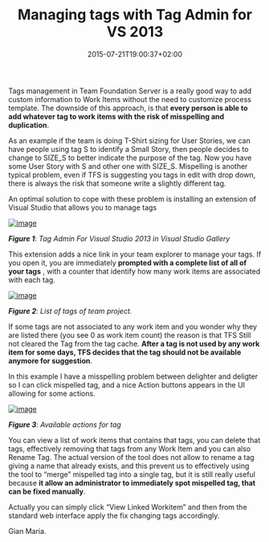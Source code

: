 ﻿---
title: "Managing tags with Tag Admin for VS 2013"
description: ""
date: 2015-07-21T19:00:37+02:00
draft: false
tags: [Tfs]
categories: [Tfs]
---
Tags management in Team Foundation Server is a really good way to add custom information to Work Items without the need to customize process template. The downside of this approach, is that  **every person is able to add whatever tag to work items with the risk of misspelling and duplication**.

As an example if the team is doing T-Shirt sizing for User Stories, we can have people using tag S to identify a Small Story, then people decides to change to SIZE\_S to better indicate the purpose of the tag. Now you have some User Story with S and other one with SIZE\_S. Mispelling is another typical problem, even if TFS is suggesting you tags in edit with drop down, there is always the risk that someone write a slightly different tag.

An optimal solution to cope with these problem is installing an extension of Visual Studio that allows you to manage tags

[![image](https://www.codewrecks.com/blog/wp-content/uploads/2015/07/image_thumb3.png "image")](https://www.codewrecks.com/blog/wp-content/uploads/2015/07/image3.png)

 ***Figure 1***: *Tag Admin For Visual Studio 2013 in Visual Studio Gallery*

This extension adds a nice link in your team explorer to manage your tags. If you open it, you are immediately  **prompted with a complete list of all of your tags** , with a counter that identify how many work items are associated with each tag.

[![image](https://www.codewrecks.com/blog/wp-content/uploads/2015/07/image_thumb4.png "image")](https://www.codewrecks.com/blog/wp-content/uploads/2015/07/image4.png)

 ***Figure 2***: *List of tags of team project.*

If some tags are not associated to any work item and you wonder why they are listed there (you see 0 as work item count) the reason is that TFS Still not cleared the Tag from the tag cache.  **After a tag is not used by any work item for some days, TFS decides that the tag should not be available anymore for suggestion**.

In this example I have a misspelling problem between delighter and deligter so I can click mispelled tag, and a nice Action buttons appears in the UI allowing for some actions.

[![image](https://www.codewrecks.com/blog/wp-content/uploads/2015/07/image_thumb5.png "image")](https://www.codewrecks.com/blog/wp-content/uploads/2015/07/image5.png)

 ***Figure 3***: *Available actions for tag*

You can view a list of work items that contains that tags, you can delete that tags, effectively removing that tags from any Work Item and you can also Rename Tag. The actual version of the tool does not allow to rename a tag giving a name that already exists, and this prevent us to effectively using the tool to “merge” mispelled tag into a single tag, but it is still really useful because **it allow an administrator to immediately spot mispelled tag, that can be fixed manually**.

Actually you can simply click “View Linked Workitem” and then from the standard web interface apply the fix changing tags accordingly.

Gian Maria.
